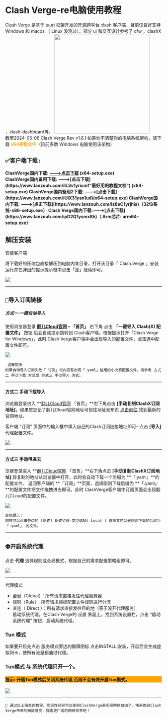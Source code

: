# Clash Verge-re电脑使用教程<br>
Clash Verge 是基于 tauri 框架开发的开源跨平台 clash 客户端，目前仅良好支持 Windows 和 macos （ Linux 没测过）。部分 ui 和交互设计参考了 cfw ，clashX ，clash-dashboard等。
<img src="https://sev7en.blog/wp-content/uploads/2024/05/logo.png" width="307" height="320"><br>
 截至2024-05-06 Clash Verge Rev v1.6.1 如果你不清楚你的电脑系统架构，请下载 <strong><font color = Orange>x64架构文件</font></strong>（目前多数 Windows 电脑使用该架构）<br>
 
 ## ``✅客户端下载:``
 
<strong>
 ClashVerge国内下载:
<a href="https://www.miaofile.com/s/rKA6TV">  --->点击下载</a>  (x64-setup.exe)<br>
ClashVerge国内备用下载:   --->[点击下载](https://wwv.lanzouh.com/ilL3v1yricmf"最好用的教程文档")  (x64-setup.exe)    
ClashVerge国内备用2下载: --->[点击下载](https://wwv.lanzouh.com/iUiX31ysn1ud)(x64-setup.exe)      
ClashVerge国内下载: --->[点击下载](https://wwv.lanzouh.com/iz8eC1yrjhla)（32位系统-x86-setup.exe）    
Clash Verge国内下载:--->[点击下载](https://wwv.lanzouh.com/ipD2Q1ysmx8h)（ Arm芯片: arm64-setup.exe）      </strong>

## 解压安装
安装客户端

将下载好的压缩包直接解压到电脑内某目录，打开该目录「 Clash.Verge 」安装运行并在弹出的提示提示框中点击「是」继续即可。     

<img src="https://sev7en.blog/wp-content/uploads/2024/05/ezgif.com-video-to-gif-converter.gif" loop="true" autoplay="true">   


------



## ``🚀导入订阅链接``
##### 方式一 一键自动导入
使用浏览器登录 **[翻儿Cloud官网](https://zifanr.net/)  – 「首页」** 右下角 点击 **「一键导入 Clash(X) 配置文件」** 按钮 后会自动提示跳转到 Clash客户端，根据提示打开「Clash Verge for Windows」，此时 Clash Verge客户端中会出现导入的配置文件，点击选中配置文件即可。    


<img src="https://sev7en.blog/wp-content/uploads/2024/05/ezgif.com-video-to-gif-converter-1.gif" loop="true" autoplay="true">  

```
 温馨提示
如果自动导入订阅失败「 订阅」栏内没有出现「.yaml」结尾的小火箭配置文件，请参考 方式二 手动下载 方式或 方式三 手动导入 方式。     

```    

------


#### 方式二 手动下载导入
  浏览器登录进入 **[翻儿Cloud官网](https://zifanr.net/) 「首页」**右下角点击  **[手动复制ClashX订阅地址]**，如果您忘记了翻儿Cloud官网地址可前往地址发布页 [点击前往](https://ifanrvpn.github.io/) 找到最新的官网地址。

客户端 “订阅” 页面中的输入框中填入自己的Clash订阅链接地址即可- 点击 **[导入]** 代理配置文件。    

<img src="https://sev7en.blog/wp-content/uploads/2024/05/ezgif.com-video-to-gif-converter-2.gif" loop="true" autoplay="true"> 

--------

#### 方式三 手动甩进去   
览器登录进入 **[翻儿Cloud官网](https://zifanr.net/) 「首页」**右下角点击  **[手动复制ClashX订阅地址]**  将复制的地址从浏览器中打开，此时会自动下载一个后缀为 **「.yaml」**的配置文件。
返回客户端的 **「订阅」**页面，选择刚刚下载后缀为 **「.yaml」**的配置文件把文件拖拽进去即可。此时 ClashVerge客户端中订阅页面会出现翻儿CLoud的配置文件。
    

<img src="https://sev7en.blog/wp-content/uploads/2024/05/ezgif.com-video-to-gif-converter-3.gif" loop="true" autoplay="true"> 


```
友情提示：
同样可以点击旁边的 [新建] 新建订阅-类型选择[ Local ] 选择文件就是刚刚下载的后缀为 「.yaml」 的文件。
```
------------

## ``👽开启系统代理``
 点击 **代理** 选择规则或全局模式，根据自己的需求配置策略组即可。<br>


 <img src=" https://sev7en.blog/wp-content/uploads/2024/05/ezgif.com-video-to-gif-converter-4.gif" loop="true" autoplay="true"> 

-----------

代理模式

 - 全局（Global）：所有请求直接发往代理服务器
 - 规则（Rule）：所有请求根据配置文件规则进行分流
 - 直连（ Direct ）：所有请求直接发往目的地（等于没开代理服务）     
启动系统代理。在Clash Verge的 设置 界面上，找到系统设置栏，点击 “启动系统代理” 按钮，启动系统代理。

### Tun 模式    
如果要开启先点击 服务模式旁边的盾牌图标 点击INSTALLl安装，开启后会生成虚拟网卡，使所有流量都通过代理。      
 
 ### Tun模式 与 系统代理只开一个。 

<h4 style="background-color:Orange;"> 提示: 开启Tun模式后关闭系统代理,否则不会有效开启Tun模式。</h4>


 <img src=" https://sev7en.blog/wp-content/uploads/2024/05/ezgif.com-video-to-gif-converter-5.gif" loop="true" autoplay="true"> 

-----
```
🌟 通过以上简单的教程，您现在已经可以使用ClashVerge来实现网络自由了。快来体验Clash Verge带来的畅舒感受，探索更广阔的网络世界吧！
```





